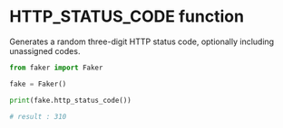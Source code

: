 # **HTTP_STATUS_CODE** function

Generates a random three-digit HTTP status code, optionally including unassigned codes.

```py
from faker import Faker

fake = Faker()

print(fake.http_status_code())

# result : 310
```
